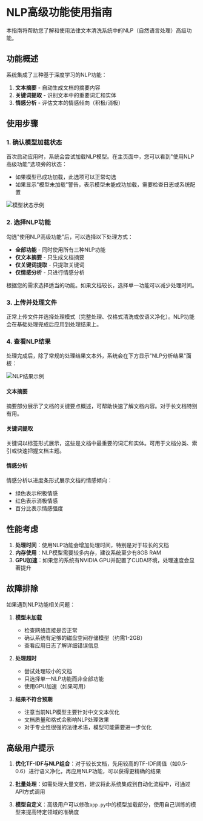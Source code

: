 # NLP高级功能使用指南

本指南将帮助您了解和使用法律文本清洗系统中的NLP（自然语言处理）高级功能。

## 功能概述

系统集成了三种基于深度学习的NLP功能：

1. **文本摘要** - 自动生成文档的摘要内容
2. **关键词提取** - 识别文本中的重要词汇和实体
3. **情感分析** - 评估文本的情感倾向（积极/消极）

## 使用步骤

### 1. 确认模型加载状态

首次启动应用时，系统会尝试加载NLP模型。在主页面中，您可以看到"使用NLP高级功能"选项旁的状态：

- 如果模型已成功加载，此选项可以正常勾选
- 如果显示"模型未加载"警告，表示模型未能成功加载，需要检查日志或系统配置

![模型状态示例](../docs/images/model_status.png)

### 2. 选择NLP功能

勾选"使用NLP高级功能"后，可以选择以下处理方式：

- **全部功能** - 同时使用所有三种NLP功能
- **仅文本摘要** - 只生成文档摘要
- **仅关键词提取** - 只提取关键词
- **仅情感分析** - 只进行情感分析

根据您的需求选择适当的功能。如果文档较长，选择单一功能可以减少处理时间。

### 3. 上传并处理文件

正常上传文件并选择处理模式（完整处理、仅格式清洗或仅语义净化）。NLP功能会在基础处理完成后应用到处理结果上。

### 4. 查看NLP结果

处理完成后，除了常规的处理结果文本外，系统会在下方显示"NLP分析结果"面板：

![NLP结果示例](../docs/images/nlp_results.png)

#### 文本摘要

摘要部分展示了文档的关键要点概述，可帮助快速了解文档内容。对于长文档特别有用。

#### 关键词提取

关键词以标签形式展示，这些是文档中最重要的词汇和实体。可用于文档分类、索引或快速把握文档主题。

#### 情感分析

情感分析以进度条形式展示文档的情感倾向：
- 绿色表示积极情感
- 红色表示消极情感
- 百分比表示情感强度

## 性能考虑

1. **处理时间**：使用NLP功能会增加处理时间，特别是对于较长的文档
2. **内存使用**：NLP模型需要较多内存，建议系统至少有8GB RAM
3. **GPU加速**：如果您的系统有NVIDIA GPU并配置了CUDA环境，处理速度会显著提升

## 故障排除

如果遇到NLP功能相关问题：

1. **模型未加载**
   - 检查网络连接是否正常
   - 确认系统有足够的磁盘空间存储模型（约需1-2GB）
   - 查看应用日志了解详细错误信息

2. **处理超时**
   - 尝试处理较小的文档
   - 只选择单一NLP功能而非全部功能
   - 使用GPU加速（如果可用）

3. **结果不符合预期**
   - 注意当前NLP模型主要针对中文文本优化
   - 文档质量和格式会影响NLP处理效果
   - 对于专业性很强的法律术语，模型可能需要进一步优化

## 高级用户提示

1. **优化TF-IDF与NLP组合**：对于较长文档，先用较高的TF-IDF阈值（如0.5-0.6）进行语义净化，再应用NLP功能，可以获得更精确的结果

2. **批量处理**：如需处理大量文档，建议将此系统集成到自动化流程中，可通过API方式调用

3. **模型自定义**：高级用户可以修改`app.py`中的模型加载部分，使用自己训练的模型来提高特定领域的准确度 